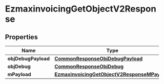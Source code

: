 

# EzmaxinvoicingGetObjectV2Response

## Properties

Name | Type | Description | Notes
------------ | ------------- | ------------- | -------------
**objDebugPayload** | [**CommonResponseObjDebugPayload**](CommonResponseObjDebugPayload.md) |  | 
**objDebug** | [**CommonResponseObjDebug**](CommonResponseObjDebug.md) |  |  [optional]
**mPayload** | [**EzmaxinvoicingGetObjectV2ResponseMPayload**](EzmaxinvoicingGetObjectV2ResponseMPayload.md) |  | 




